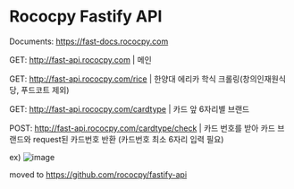 # Rococpy Fastify API

Documents: https://fast-docs.rococpy.com

GET: http://fast-api.rococpy.com | 메인

GET: http://fast-api.rococpy.com/rice | 한양대 에리카 학식 크롤링(창의인재원식당, 푸드코트 제외)

GET: http://fast-api.rococpy.com/cardtype | 카드 앞 6자리별 브랜드

POST: http://fast-api.rococpy.com/cardtype/check | 카드 번호를 받아 카드 브랜드와 request된 카드번호 반환 (카드번호 최소 6자리 입력 필요)

ex) ![image](https://user-images.githubusercontent.com/50366343/196628083-4a6cb75c-bb24-4c35-a665-c2f1d7b261c6.png)



moved to https://github.com/rococpy/fastify-api
